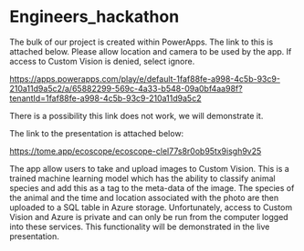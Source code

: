 # Engineers_hackathon

The bulk of our project is created within PowerApps. The link to this is attached below. Please allow location and camera to be used by the app. If access to Custom Vision is denied, select ignore.

https://apps.powerapps.com/play/e/default-1faf88fe-a998-4c5b-93c9-210a11d9a5c2/a/65882299-569c-4a33-b548-09a0bf4aa98f?tenantId=1faf88fe-a998-4c5b-93c9-210a11d9a5c2

There is a possibility this link does not work, we will demonstrate it.

The link to the presentation is attached below:

https://tome.app/ecoscope/ecoscope-clel77s8r0ob95tx9isgh9v25

The app allow users to take and upload images to Custom Vision. This is a trained machine learning model which has the ability to classify animal species and add this as a tag to the meta-data of the image. The species of the animal and the time and location associated with the photo are then uploaded to a SQL table in Azure storage. Unfortunately, access to Custom Vision and Azure is private and can only be run from the computer logged into these services. This functionality will be demonstrated in the live presentation. 
